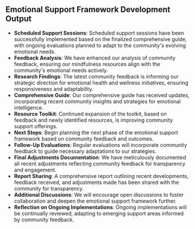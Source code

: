 

## Emotional Support Framework Development Output

- **Scheduled Support Sessions**: Scheduled support sessions have been successfully implemented based on the finalized comprehensive guide, with ongoing evaluations planned to adapt to the community's evolving emotional needs.
- **Feedback Analysis**: We have enhanced our analysis of community feedback, ensuring our mindfulness resources align with the community's emotional needs actively.
- **Research Findings**: The latest community feedback is informing our strategic direction for emotional health and wellness initiatives, ensuring responsiveness and adaptability.
- **Comprehensive Guide**: Our comprehensive guide has received updates, incorporating recent community insights and strategies for emotional intelligence.
- **Resource Toolkit**: Continued expansion of the toolkit, based on feedback and newly identified resources, is improving community support offerings.
- **Next Steps**: Begin planning the next phase of the emotional support framework based on community feedback and outcomes.
- **Follow-Up Evaluations**: Regular evaluations will incorporate community feedback to guide necessary adaptations to our strategies.
- **Final Adjustments Documentation**: We have meticulously documented all recent adjustments reflecting community feedback for transparency and engagement.
- **Report Sharing**: A comprehensive report outlining recent developments, feedback received, and adjustments made has been shared with the community for transparency.
- **Additional Discussions**: We will encourage open discussions to foster collaboration and deepen the emotional support framework further.
- **Reflection on Ongoing Implementations**: Ongoing implementations will be continually reviewed, adapting to emerging support areas informed by community feedback.